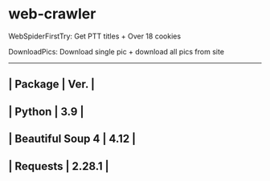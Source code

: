 # web-crawler

WebSpiderFirstTry: Get PTT titles + Over 18 cookies

DownloadPics: Download single pic + download all pics from site

---
| Package | Ver. |
---
| Python | 3.9 |
---
| Beautiful Soup 4 | 4.12 |
---
| Requests | 2.28.1 |
---
